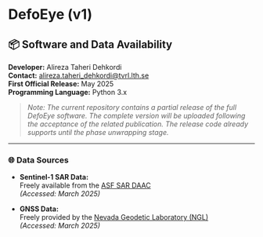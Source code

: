 # DefoEye (v1)

## 📦 Software and Data Availability

**Developer:** Alireza Taheri Dehkordi  
**Contact:** [alireza.taheri_dehkordi@tvrl.lth.se](mailto:alireza.taheri_dehkordi@tvrl.lth.se)  
**First Official Release:** May 2025  
**Programming Language:** Python 3.x  

>  *Note: The current repository contains a partial release of the full DefoEye software. The complete version will be uploaded following the acceptance of the related publication. The release code already supports until the phase unwrapping stage.*

---

### 🌐 Data Sources
- **Sentinel-1 SAR Data:**  
  Freely available from the [ASF SAR DAAC](https://asf.alaska.edu/asfsardaac/)  
  *(Accessed: March 2025)*

- **GNSS Data:**  
  Freely provided by the [Nevada Geodetic Laboratory (NGL)](https://geodesy.unr.edu/)  
  *(Accessed: March 2025)*
